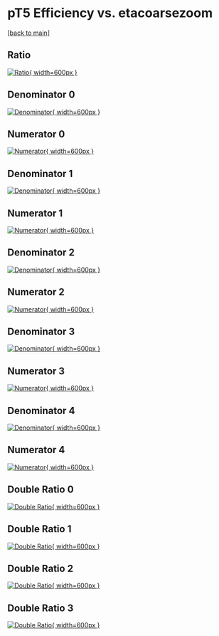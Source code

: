 # pT5 Efficiency vs. etacoarsezoom

[[back to main](./)]



## Ratio

[![Ratio](../mtv/var/pT5_loweta_321_-1_eff_etacoarsezoom.png){ width=600px }](../mtv/var/pT5_loweta_321_-1_eff_etacoarsezoom.pdf)

## Denominator 0

[![Denominator](../mtv/den/pT5_loweta_321_-1_eff_etacoarsezoom_den0.png){ width=600px }](../mtv/den/pT5_loweta_321_-1_eff_etacoarsezoom_den0.pdf)

## Numerator 0

[![Numerator](../mtv/num/pT5_loweta_321_-1_eff_etacoarsezoom_num0.png){ width=600px }](../mtv/num/pT5_loweta_321_-1_eff_etacoarsezoom_num0.pdf)

## Denominator 1

[![Denominator](../mtv/den/pT5_loweta_321_-1_eff_etacoarsezoom_den1.png){ width=600px }](../mtv/den/pT5_loweta_321_-1_eff_etacoarsezoom_den1.pdf)

## Numerator 1

[![Numerator](../mtv/num/pT5_loweta_321_-1_eff_etacoarsezoom_num1.png){ width=600px }](../mtv/num/pT5_loweta_321_-1_eff_etacoarsezoom_num1.pdf)

## Denominator 2

[![Denominator](../mtv/den/pT5_loweta_321_-1_eff_etacoarsezoom_den2.png){ width=600px }](../mtv/den/pT5_loweta_321_-1_eff_etacoarsezoom_den2.pdf)

## Numerator 2

[![Numerator](../mtv/num/pT5_loweta_321_-1_eff_etacoarsezoom_num2.png){ width=600px }](../mtv/num/pT5_loweta_321_-1_eff_etacoarsezoom_num2.pdf)

## Denominator 3

[![Denominator](../mtv/den/pT5_loweta_321_-1_eff_etacoarsezoom_den3.png){ width=600px }](../mtv/den/pT5_loweta_321_-1_eff_etacoarsezoom_den3.pdf)

## Numerator 3

[![Numerator](../mtv/num/pT5_loweta_321_-1_eff_etacoarsezoom_num3.png){ width=600px }](../mtv/num/pT5_loweta_321_-1_eff_etacoarsezoom_num3.pdf)

## Denominator 4

[![Denominator](../mtv/den/pT5_loweta_321_-1_eff_etacoarsezoom_den4.png){ width=600px }](../mtv/den/pT5_loweta_321_-1_eff_etacoarsezoom_den4.pdf)

## Numerator 4

[![Numerator](../mtv/num/pT5_loweta_321_-1_eff_etacoarsezoom_num4.png){ width=600px }](../mtv/num/pT5_loweta_321_-1_eff_etacoarsezoom_num4.pdf)

## Double Ratio 0

[![Double Ratio](../mtv/ratio/pT5_loweta_321_-1_eff_etacoarsezoom_ratio0.png){ width=600px }](../mtv/ratio/pT5_loweta_321_-1_eff_etacoarsezoom_ratio0.pdf)

## Double Ratio 1

[![Double Ratio](../mtv/ratio/pT5_loweta_321_-1_eff_etacoarsezoom_ratio1.png){ width=600px }](../mtv/ratio/pT5_loweta_321_-1_eff_etacoarsezoom_ratio1.pdf)

## Double Ratio 2

[![Double Ratio](../mtv/ratio/pT5_loweta_321_-1_eff_etacoarsezoom_ratio2.png){ width=600px }](../mtv/ratio/pT5_loweta_321_-1_eff_etacoarsezoom_ratio2.pdf)

## Double Ratio 3

[![Double Ratio](../mtv/ratio/pT5_loweta_321_-1_eff_etacoarsezoom_ratio3.png){ width=600px }](../mtv/ratio/pT5_loweta_321_-1_eff_etacoarsezoom_ratio3.pdf)

